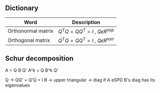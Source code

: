## Dictionary


| Word               | Description                                      |
| ------------------ | ------------------------------------------------ |
| Orthonormal matrix | $Q^{T} Q = Q Q^{T} = I$ , $Q \epsilon R^{n x p}$ |
| Orthogonal matrix  | $Q^{T} Q = Q Q^{T} = I$ , $Q \epsilon R^{n x n}$ |




## Schur decomposition

A = Q B Q'
A^k = Q B^k Q'

Q -> QQ' = Q'Q = I
Β -> upper triangular -> diag if A eSPD
B's diag has its eigenvalues